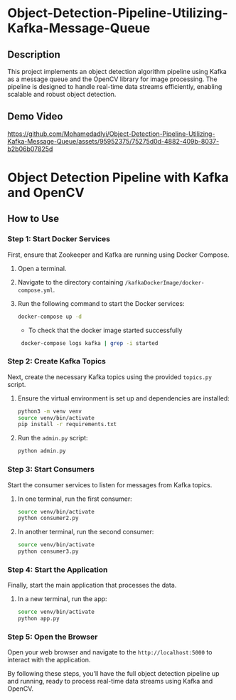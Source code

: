 # Object-Detection-Pipeline-Utilizing-Kafka-Message-Queue
## Description

This project implements an object detection algorithm pipeline using Kafka as a message queue and the OpenCV library for image processing. The pipeline is designed to handle real-time data streams efficiently, enabling scalable and robust object detection.

## Demo Video
https://github.com/Mohamedadlyi/Object-Detection-Pipeline-Utilizing-Kafka-Message-Queue/assets/95952375/75275d0d-4882-409b-8037-b2b06b07825d
# Object Detection Pipeline with Kafka and OpenCV

## How to Use

### Step 1: Start Docker Services
First, ensure that Zookeeper and Kafka are running using Docker Compose.

1. Open a terminal.
2. Navigate to the directory containing `/kafkaDockerImage/docker-compose.yml`.
3. Run the following command to start the Docker services:

    ```bash
    docker-compose up -d
    ```
    - To check that the docker image started successfully
    ```bash
     docker-compose logs kafka | grep -i started
    ```


### Step 2: Create Kafka Topics
Next, create the necessary Kafka topics using the provided `topics.py` script.

1. Ensure the virtual environment is set up and dependencies are installed:

    ```bash
    python3 -m venv venv
    source venv/bin/activate
    pip install -r requirements.txt
    ```

2. Run the `admin.py` script:

    ```bash
    python admin.py
    ```

### Step 3: Start Consumers
Start the consumer services to listen for messages from Kafka topics.

1. In one terminal, run the first consumer:

    ```bash
    source venv/bin/activate
    python consumer2.py
    ```

2. In another terminal, run the second consumer:

    ```bash
    source venv/bin/activate
    python consumer3.py
    ```

### Step 4: Start the Application
Finally, start the main application that processes the data.

1. In a new terminal, run the app:

    ```bash
    source venv/bin/activate
    python app.py
    ```

### Step 5: Open the Browser
Open your web browser and navigate to the `http://localhost:5000` to interact with the application.

By following these steps, you'll have the full object detection pipeline up and running, ready to process real-time data streams using Kafka and OpenCV.